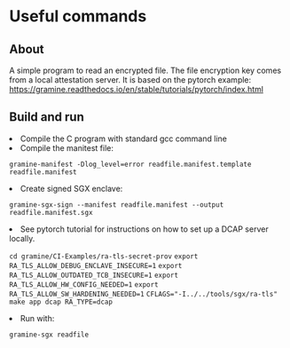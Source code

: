 <h1> Useful commands</h1>

<h2> About </h2>

A simple program to read an encrypted file. The file encryption key comes from a local attestation server.
It is based on the pytorch example: https://gramine.readthedocs.io/en/stable/tutorials/pytorch/index.html

<h2>Build and run </h2>

<li>Compile the C program with standard gcc command line


<li>Compile the manitest file:

`gramine-manifest -Dlog_level=error readfile.manifest.template readfile.manifest`


<li>Create signed SGX enclave:


`gramine-sgx-sign --manifest readfile.manifest --output readfile.manifest.sgx`


<li>See pytorch tutorial for instructions on how to set up a DCAP server locally.

`cd gramine/CI-Examples/ra-tls-secret-prov`
`export RA_TLS_ALLOW_DEBUG_ENCLAVE_INSECURE=1`
`export RA_TLS_ALLOW_OUTDATED_TCB_INSECURE=1`
`export RA_TLS_ALLOW_HW_CONFIG_NEEDED=1`
`export RA_TLS_ALLOW_SW_HARDENING_NEEDED=1`
`CFLAGS="-I../../tools/sgx/ra-tls" make app dcap RA_TYPE=dcap`

<li>Run with:

`gramine-sgx readfile`
